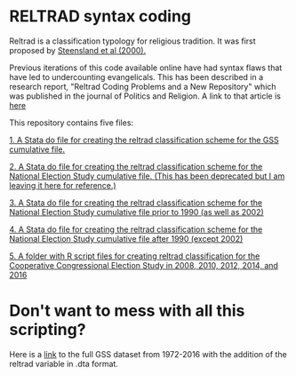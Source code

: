 # RELTRAD syntax coding

Reltrad is a classification typology for religious tradition. It was first proposed by [Steensland et al (2000).](https://academic.oup.com/sf/article/79/1/291/2233984/The-Measure-of-American-Religion-Toward-Improving) 

Previous iterations of this code available online have had syntax flaws that have led to undercounting evangelicals. This has been described in a research report, "Reltrad Coding Problems and a New Repository" which was published in the journal of Politics and Religion. A link to that article is [here](http://journals.cambridge.org/action/displayAbstract?fromPage=online&aid=10079234) 

This repository contains five files: 

[1. A Stata do file for creating the reltrad classification scheme for the GSS cumulative file.](https://github.com/ryanburge/reltrad/blob/master/Stata_Coding_GSS) 

[2. A Stata do file for creating the reltrad classification scheme for the National Election Study cumulative file. (This has been deprecated but I am leaving it here for reference.)](https://github.com/ryanburge/reltrad/blob/master/Stata_Coding_NES)

[3. A Stata do file for creating the reltrad classification scheme for the National Election Study cumulative file prior to 1990 (as well as 2002)](https://github.com/ryanburge/reltrad/blob/master/NES_Prior_to_1990)

[4. A Stata do file for creating the reltrad classification scheme for the National Election Study cumulative file after 1990 (except 2002)](https://github.com/ryanburge/reltrad/blob/master/NES_1990_Present)

[5. A folder with R script files for creating reltrad classification for the Cooperative Congressional Election Study in 2008, 2010, 2012, 2014, and 2016](https://github.com/ryanburge/reltrad/tree/master/CCES)

# Don't want to mess with all this scripting? 

Here is a [link](https://goo.gl/gh87Jn) to the full GSS dataset from 1972-2016 with the addition of the reltrad variable in .dta format. 




